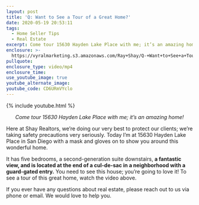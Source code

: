 ```yaml
---
layout: post
title: 'Q: Want to See a Tour of a Great Home?'
date: 2020-05-19 20:53:11
tags:
  - Home Seller Tips
  - Real Estate
excerpt: Come tour 15630 Hayden Lake Place with me; it’s an amazing home!
enclosure: >-
  https://vyralmarketing.s3.amazonaws.com/Ray+Shay/Q-+Want+to+See+a+Tour+of+a+Great+Home_.mp4
pullquote:
enclosure_type: video/mp4
enclosure_time:
use_youtube_image: true
youtube_alternate_image:
youtube_code: CD6URmVYclo
---
```


{% include youtube.html %}

<p style="text-align: center;"><em>Come tour 15630 Hayden Lake Place with me; it’s an amazing home!</em></p>

Here at Shay Realtors, we’re doing our very best to protect our clients; we’re taking safety precautions very seriously. Today I’m at 15630 Hayden Lake Place in San Diego with a mask and gloves on to show you around this wonderful home.&nbsp;

It has five bedrooms, a second-generation suite downstairs, **a fantastic view, and is located at the end of a cul-de-sac in a neighborhood with a guard-gated entry.** You need to see this house; you’re going to love it\! To see a tour of this great home, watch the video above.&nbsp;

If you ever have any questions about real estate, please reach out to us via phone or email. We would love to help you.